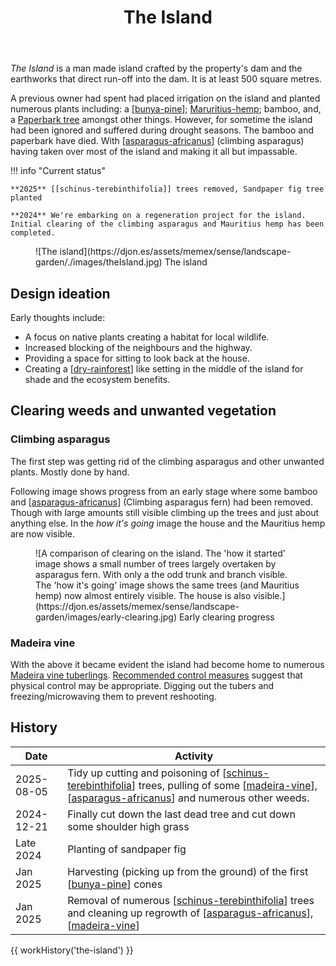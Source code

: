 ﻿---
tags:
- gardens
- sense
- landscape
title: The Island
type: zone
---
_The Island_ is a man made island crafted by the property's dam and the earthworks that direct run-off into the dam. It is at least 500 square metres. 

A previous owner had spent had placed irrigation on the island and planted numerous plants including: a [[bunya-pine]]; [Maruritius-hemp](https://en.wikipedia.org/wiki/Furcraea_foetida); bamboo, and, a [Paperbark tree](https://en.wikipedia.org/wiki/Melaleuca_quinquenervia) amongst other things. However, for sometime the island had been ignored and suffered during drought seasons. The bamboo and paperbark have died. With [[asparagus-africanus]] (climbing asparagus) having taken over most of the island and making it all but impassable.

!!! info "Current status"

    **2025** [[schinus-terebinthifolia]] trees removed, Sandpaper fig tree planted

    **2024** We're embarking on a regeneration project for the island. Initial clearing of the climbing asparagus and Mauritius hemp has been completed. 


<figure markdown>
![The island](https://djon.es/assets/memex/sense/landscape-garden/./images/theIsland.jpg)
<caption>The island</caption>
</figure>

## Design ideation

Early thoughts include:

- A focus on native plants creating a habitat for local wildlife.
- Increased blocking of the neighbours and the highway.
- Providing a space for sitting to look back at the house.
- Creating a [[dry-rainforest]] like setting in the middle of the island for shade and the ecosystem benefits.

## Clearing weeds and unwanted vegetation

### Climbing asparagus

The first step was getting rid of the climbing asparagus and other unwanted plants. Mostly done by hand.

Following image shows progress from an early stage where some bamboo and [[asparagus-africanus]] (Climbing asparagus fern) had been removed. Though with large amounts still visible climbing up the trees and just about anything else. In the _how it's going_ image the house and the Mauritius hemp are now visible.

<figure markdown>
![A comparison of clearing on the island. The 'how it started' image shows a small number of trees largely overtaken by asparagus fern. With only a the odd trunk and branch visible. The 'how it's going' image shows the same trees (and Mauritius hemp) now almost entirely visible. The house is also visible.](https://djon.es/assets/memex/sense/landscape-garden/images/early-clearing.jpg)
<caption>Early clearing progress</caption>
</figure>

### Madeira vine

With the above it became evident the island had become home to numerous [Madeira vine tuberlings](https://weeds.brisbane.qld.gov.au/weeds/madeira-vine). [Recommended control measures](https://www.publications.qld.gov.au/ckan-publications-attachments-prod/resources/71a76eb4-d6eb-4d75-870f-14fee5b13839/madeira-vine.pdf?ETag=209013df91fcee28410bbf693318c772) suggest that physical control may be appropriate. Digging out the tubers and freezing/microwaving them to prevent reshooting.

## History

| Date | Activity | 
| --- | --- |
| 2025-08-05 | Tidy up cutting and poisoning of [[schinus-terebinthifolia]] trees, pulling of some [[madeira-vine]], [[asparagus-africanus]] and numerous other weeds. |
| 2024-12-21 | Finally cut down the last dead tree and cut down some shoulder high grass |
| Late 2024 | Planting of sandpaper fig |
| Jan 2025 | Harvesting (picking up from the ground) of the first [[bunya-pine]] cones |
| Jan 2025 | Removal of numerous [[schinus-terebinthifolia]] trees and cleaning up regrowth of [[asparagus-africanus]], [[madeira-vine]] |

{{ workHistory('the-island') }}

[//begin]: # "Autogenerated link references for markdown compatibility"
[bunya-pine]: plants/bunya-pine "Bunya Pine"
[asparagus-africanus]: plants/asparagus-africanus "Asparagus africanus (Climbing asparagus fern)"
[dry-rainforest]: dry-rainforest "Dry Rainforest"
[schinus-terebinthifolia]: plants/schinus-terebinthifolia "Schinus Terebinthifolia (Brazilian pepper tree)"
[madeira-vine]: plants/madeira-vine "Madeira vine (Anredera cordifolia)"
[//end]: # "Autogenerated link references"